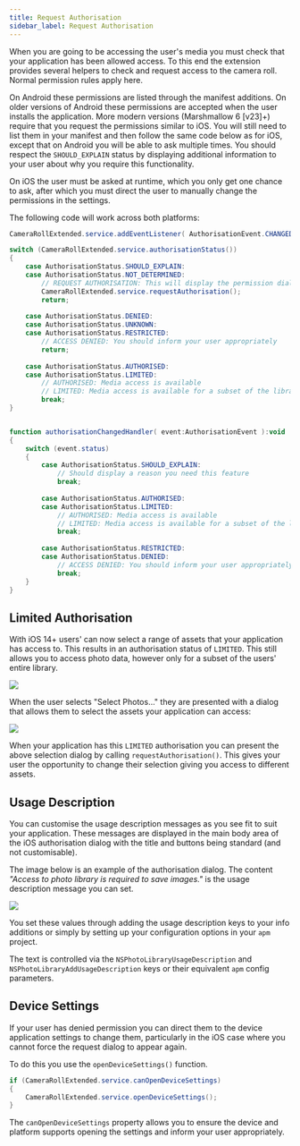 ```yaml
---
title: Request Authorisation
sidebar_label: Request Authorisation
---
```


When you are going to be accessing the user's media you must check that your application has been allowed access. 
To this end the extension provides several helpers to check and request access to the camera roll. 
Normal permission rules apply here.

On Android these permissions are listed through the manifest additions. 
On older versions of Android these permissions are accepted when the user installs the application. 
More modern versions (Marshmallow 6 [v23]+) require that you request the permissions similar to iOS. 
You will still need to list them in your manifest and then follow the same code below as for iOS, 
except that on Android you will be able to ask multiple times. 
You should respect the `SHOULD_EXPLAIN` status by displaying additional information to your user 
about why you require this functionality.

On iOS the user must be asked at runtime, which you only get one chance to ask,
after which you must direct the user to manually change the permissions in the settings.

The following code will work across both platforms:

```actionscript
CameraRollExtended.service.addEventListener( AuthorisationEvent.CHANGED, authorisationChangedHandler );

switch (CameraRollExtended.service.authorisationStatus())
{
	case AuthorisationStatus.SHOULD_EXPLAIN:
	case AuthorisationStatus.NOT_DETERMINED:
		// REQUEST AUTHORISATION: This will display the permission dialog
		CameraRollExtended.service.requestAuthorisation();
		return;
	
	case AuthorisationStatus.DENIED:
	case AuthorisationStatus.UNKNOWN:
	case AuthorisationStatus.RESTRICTED:
		// ACCESS DENIED: You should inform your user appropriately
		return;
		
	case AuthorisationStatus.AUTHORISED:
	case AuthorisationStatus.LIMITED:
		// AUTHORISED: Media access is available
		// LIMITED: Media access is available for a subset of the library
		break;						
}


function authorisationChangedHandler( event:AuthorisationEvent ):void
{
	switch (event.status)
	{
		case AuthorisationStatus.SHOULD_EXPLAIN:
			// Should display a reason you need this feature
			break;
			
		case AuthorisationStatus.AUTHORISED:
		case AuthorisationStatus.LIMITED:
			// AUTHORISED: Media access is available
			// LIMITED: Media access is available for a subset of the library
			break;
			
		case AuthorisationStatus.RESTRICTED:
		case AuthorisationStatus.DENIED:
			// ACCESS DENIED: You should inform your user appropriately
			break;
	}
}
```


## Limited Authorisation

With iOS 14+ users' can now select a range of assets that your application has access to. This results in an authorisation status of `LIMITED`. This still allows you to access photo data, however only for a subset of the users' entire library.

![](images/ios-permission-dialog-limited.png)

When the user selects "Select Photos..." they are presented with a dialog that allows them to select the assets your application can access:

![](images/ios-permission-dialog-selection.png)


When your application has this `LIMITED` authorisation you can present the above selection dialog by calling `requestAuthorisation()`. This gives your user the opportunity to change their selection giving you access to different assets.



## Usage Description

You can customise the usage description messages as you see fit to suit your application. These messages are displayed in the main body area of the iOS authorisation dialog with the title and buttons being standard (and not customisable).

The image below is an example of the authorisation dialog. The content *"Access to photo library is required to save images."* is the usage description message you can set.

![](images/ios-permission-dialog.png)

You set these values through adding the usage description keys to your info additions or simply by setting up your configuration options in your `apm` project. 

The text is controlled via the `NSPhotoLibraryUsageDescription` and `NSPhotoLibraryAddUsageDescription` keys or their equivalent `apm` config parameters. 




## Device Settings

If your user has denied permission you can direct them to the device application settings to change them, particularly in the iOS case where you cannot force the request dialog to appear again.


To do this you use the `openDeviceSettings()` function.

```actionscript
if (CameraRollExtended.service.canOpenDeviceSettings)
{
	CameraRollExtended.service.openDeviceSettings();
}
```


The `canOpenDeviceSettings` property allows you to ensure the device and platform supports opening the settings and inform your user appropriately.
